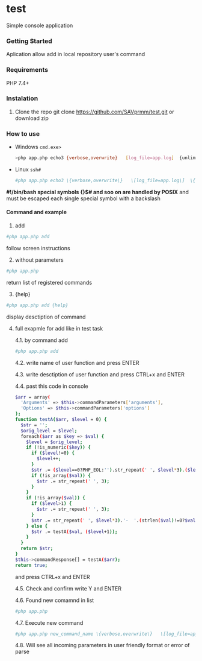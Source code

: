 # test
Simple console application

### Getting Started
Aplication allow add in local repository user's command

### Requirements
PHP 7.4+

### Instalation

1. Clone the repo
git clone https://github.com/SAVprmm/test.git
or
download zip

### How to use

* Windows `cmd.exe>`
  ```sh
  >php app.php echo3 {verbose,overwrite}   [log_file=app.log]  {unlimited} [methods={create,update,delete}]   [paginate=50] {log}
  ```
  
* Linux `ssh#`
  ```sh
  #php app.php echo3 \{verbose,overwrite\}   \[log_file=app.log\]  \{unlimited\} \[methods=\{create,update,delete\}\]   \[paginate=50\] \{log\}
  ```
**#!/bin/bash special symbols {}[]()$# and soo on are handled by POSIX** and must be escaped each single special symbol with a backslash

#### Command and example
1. add
  ```sh
  #php app.php add
  ```
  follow screen instructions

2. without parameters
  ```sh
  #php app.php
  ```
  return list of registered commands

3. {help}
  ```sh
  #php app.php add {help}
  ```
  display desctiption of command
  
 4. full exapmle for add like in test task
 
    4.1. by command add 
    ```sh
    #php app.php add
    ```
    4.2. write name of user function and press ENTER
    
    4.3. write desctiption of user function and press CTRL+x and ENTER
    
    4.4. past this code in console
    ```sh
    $arr = array(
      'Arguments' => $this->commandParameters['arguments'],
      'Options' => $this->commandParameters['options']
    );
    function testA($arr, $level = 0) {
      $str = '';
      $orig_level = $level;
      foreach($arr as $key => $val) {
        $level = $orig_level;
        if (!is_numeric($key)) {
          if ($level!=0) {
            $level++;
          }
          $str .= ($level==0?PHP_EOL:'').str_repeat(' ', $level*3).($level!=0?'-  ':'').$key.($level==0?':':'').PHP_EOL;
          if (!is_array($val)) {
            $str .= str_repeat(' ', 3);
          }
        }
        if (!is_array($val)) {
          if ($level>1) {
            $str .= str_repeat(' ', 3);
          }
          $str .= str_repeat(' ', $level*3).'-  '.(strlen($val)!=0?$val:'_EMPTY_').PHP_EOL;
        } else {
          $str .= testA($val, ($level+1));
        }
      }
      return $str;
    }
    $this->commandResponse[] = testA($arr);
    return true;
    ```
    and press CTRL+x and ENTER
    
    4.5. Check and confirm
    write Y and ENTER
    
    4.6. Found new comamnd in list
    ```sh
    #php app.php
    ```
    
    4.7. Execute new command
    ```sh
    #php app.php new_command_name \{verbose,overwrite\}   \[log_file=app.log\]  \{unlimited\} \[methods=\{create,update,delete\}\]   \[paginate=50\] \{log\}
    ```
    
    4.8. Will see all incoming parameters in user friendly format or error of parse
